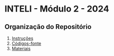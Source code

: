 # INTELI - Módulo 2 - 2024

## Organização do Repositório
1. [Instruções](https://kterra.github.io/Inteli-2024-1B/instrucoes)
2. [Códigos-fonte](https://kterra.github.io/Inteli-2024-1B/src)
3. [Materiais](https://kterra.github.io/Inteli-2024-1B/materiais)

